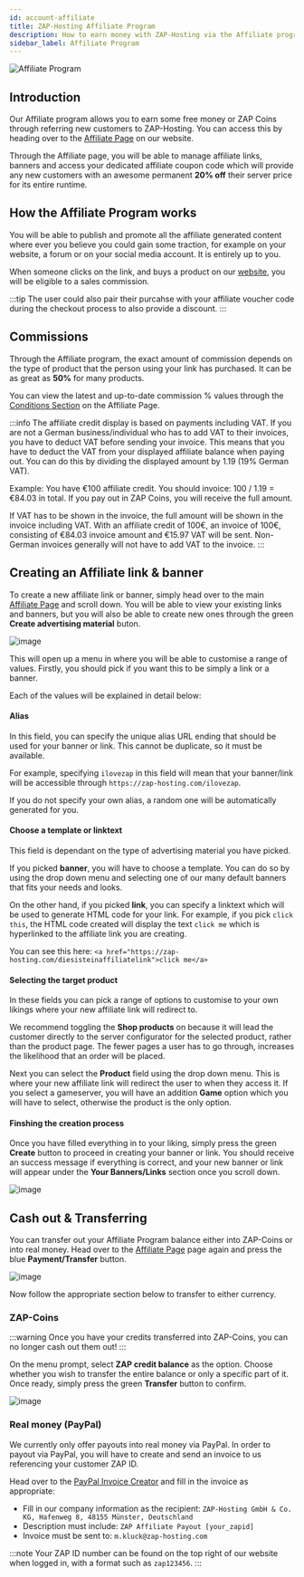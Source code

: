 ```yaml
---
id: account-affiliate
title: ZAP-Hosting Affiliate Program
description: How to earn money with ZAP-Hosting via the Affiliate program - ZAP-Hosting.com documentation
sidebar_label: Affiliate Program
---
```


![Affiliate Program](https://screensaver01.zap-hosting.com/index.php/s/GoXwRnHrRARc4jk/preview)

## Introduction
Our Affiliate program allows you to earn some free money or ZAP Coins through referring new customers to ZAP-Hosting. You can access this by heading over to the [Affiliate Page](https://zap-hosting.com/en/customer/affiliate/) on our website.

Through the Affiliate page, you will be able to manage affiliate links, banners and access your dedicated affiliate coupon code which will provide any new customers with an awesome permanent **20% off** their server price for its entire runtime.

## How the Affiliate Program works
You will be able to publish and promote all the affiliate generated content where ever you believe you could gain some traction, for example on your website, a forum or on your social media account. It is entirely up to you.

When someone clicks on the link, and buys a product on our [website](https://zap-hosting.com/), you will be eligible to a sales commission. 

:::tip
The user could also pair their purcahse with your affiliate voucher code during the checkout process to also provide a discount.
:::

## Commissions
Through the Affiliate program, the exact amount of commission depends on the type of product that the person using your link has purchased. It can be as great as **50%** for many products.

You can view the latest and up-to-date commission % values through the [Conditions Section](https://zap-hosting.com/en/customer/affiliate/conditions/) on the Affiliate Page.

:::info
The affiliate credit display is based on payments including VAT. If you are not a German business/individual who has to add VAT to their invoices, you have to deduct VAT before sending your invoice. This means that you have to deduct the VAT from your displayed affiliate balance when paying out. You can do this by dividing the displayed amount by 1.19 (19% German VAT).

Example: You have €100 affiliate credit. You should invoice: 100 / 1.19 = €84.03 in total. If you pay out in ZAP Coins, you will receive the full amount.

If VAT has to be shown in the invoice, the full amount will be shown in the invoice including VAT. With an affiliate credit of 100€, an invoice of 100€, consisting of €84.03 invoice amount and €15.97 VAT will be sent. Non-German invoices generally will not have to add VAT to the invoice.
:::

## Creating an Affiliate link & banner
To create a new affiliate link or banner, simply head over to the main [Affiliate Page](https://zap-hosting.com/en/customer/affiliate/) and scroll down. You will be able to view your existing links and banners, but you will also be able to create new ones through the green **Create advertising material** buton.

![image](https://screensaver01.zap-hosting.com/index.php/s/zHjcrXACxAoA7qJ/preview)

This will open up a menu in where you will be able to customise a range of values. Firstly, you should pick if you want this to be simply a link or a banner.

Each of the values will be explained in detail below:

#### Alias
In this field, you can specify the unique alias URL ending that should be used for your banner or link. This cannot be duplicate, so it must be available.

For example, specifying `ilovezap` in this field will mean that your banner/link will be accessible through `https://zap-hosting.com/ilovezap`.

If you do not specify your own alias, a random one will be automatically generated for you.

#### Choose a template or linktext
This field is dependant on the type of advertising material you have picked. 

If you picked **banner**, you will have to choose a template. You can do so by using the drop down menu and selecting one of our many default banners that fits your needs and looks.

On the other hand, if you picked **link**, you can specify a linktext which will be used to generate HTML code for your link. For example, if you pick `click this`, the HTML code created will display the text `click me` which is hyperlinked to the affiliate link you are creating. 

You can see this here: `<a href="https://zap-hosting.com/diesisteinaffiliatelink">click me</a>`

#### Selecting the target product
In these fields you can pick a range of options to customise to your own likings where your new affiliate link will redirect to.

We recommend toggling the **Shop products** on because it will lead the customer directly to the server configurator for the selected product, rather than the product page. The fewer pages a user has to go through, increases the likelihood that an order will be placed.

Next you can select the **Product** field using the drop down menu. This is where your new affiliate link will redirect the user to when they access it. If you select a gameserver, you will have an addition **Game** option which you will have to select, otherwise the product is the only option.

#### Finshing the creation process
Once you have filled everything in to your liking, simply press the green **Create** button to proceed in creating your banner or link. You should receive an success message if everything is correct, and your new banner or link will appear under the **Your Banners/Links** section once you scroll down.

![image](https://screensaver01.zap-hosting.com/index.php/s/THYSkKPHtSpMgiy/preview)

## Cash out & Transferring

You can transfer out your Affiliate Program balance either into ZAP-Coins or into real money. Head over to the [Affiliate Page](https://zap-hosting.com/en/customer/affiliate/) page again and press the blue **Payment/Transfer** button.

![image](https://screensaver01.zap-hosting.com/index.php/s/GnzqQrQtC3jtzt9/preview)

Now follow the appropriate section below to transfer to either currency.

### ZAP-Coins

:::warning
Once you have your credits transferred into ZAP-Coins, you can no longer cash out them out!
:::

On the menu prompt, select **ZAP credit balance** as the option. Choose whether you wish to transfer the entire balance or only a specific part of it. Once ready, simply press the green **Transfer** button to confirm.

![image](https://screensaver01.zap-hosting.com/index.php/s/HyCXmc2KzqSY4yL/preview)

### Real money (PayPal)

We currently only offer payouts into real money via PayPal. In order to payout via PayPal, you will have to create and send an invoice to us referencing your customer ZAP ID.

Head over to the [PayPal Invoice Creator](https://www.paypal.com/invoice/create?fromWidget=newuser) and fill in the invoice as appropriate:

- Fill in our company information as the recipient: `ZAP-Hosting GmbH & Co. KG, Hafenweg 8, 48155 Münster, Deutschland`
- Description must include: `ZAP Affiliate Payout [your_zapid]`
- Invoice must be sent to: `m.kluck@zap-hosting.com`

:::note
Your ZAP ID number can be found on the top right of our website when logged in, with a format such as `zap123456`.
:::